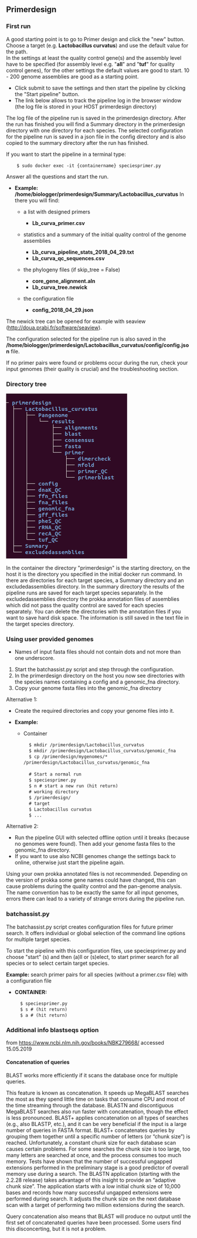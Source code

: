 ## Primerdesign

### First run
A good starting point is to go to Primer design and click the "new" button.
Choose a target (e.g. __Lactobacillus curvatus__) and use the default value for the path.  
In the settings at least the quality control gene(s) and the assembly level have to be specified (for assembly level e.g. "__all__" and "__tuf__" for quality control genes), for the other settings the default values are good to start.  10 - 200 genome assemblies are good as a starting point.

* Click submit to save the settings and then start the pipeline by clicking the "Start pipeline" button.
* The link below allows to track the pipeline log in the browser window (the log file is stored in your HOST primerdesign directory)

The log file of the pipeline run is saved in the primerdesign directory. After the run has finished you will find a Summary directory in the primerdesign directory with one directory for each species. The selected configuration for the pipeline run is saved in a json file in the config directory and is also copied to the summary directory after the run has finished.

If you want to start the pipeline in a terminal type:

		$ sudo docker exec -it {containername} speciesprimer.py
		
Answer all the questions and start the run.

* __Example:__
__/home/biologger/primerdesign/Summary/Lactobacillus_curvatus__
In there you will find:
	* a list with designed primers 	
		* __Lb_curva_primer.csv__
	
	* statistics and a summary of the initial quality control of the genome assemblies 
		
		* __Lb_curva_pipeline_stats_2018_04_29.txt__
		* __Lb_curva_qc_sequences.csv__
		
	* the phylogeny files (if skip_tree = False)
		* __core_gene_alignment.aln__
		* __Lb_curva_tree.newick__
		
	* the configuration file
	
		* __config_2018_04_29.json__
		
The newick tree can be opened for example with seaview (http://doua.prabi.fr/software/seaview).

The configuration selected for the pipeline run is also saved in the  
__/home/biologger/primerdesign/Lactobacillus_curvatus/config/config.json__ file.

If no primer pairs were found or problems occur during the run, check your input genomes (their quality is crucial) and the troubleshooting section.

### Directory tree
![directory_tree](directory_tree.png  "Directory tree example")

In the container the directory "primerdesign" is the starting directory, on the host it is the directory you specified in the initial docker run command. In there are directories for each target species, a Summary directory and an excludedassemblies directory. In the summary directory the results of the pipeline runs are saved for each target species separately. In the excludedassemblies directory the prokka annotation files of assemblies which did not pass the quality control are saved for each species separately. You can delete the directories with the annotation files if you want to save hard disk space. The information is still saved in the text file in the target species directory.

### Using user provided genomes
* Names of input fasta files should not contain dots and not more than one underscore.
1. Start the batchassist.py script and step through the configuration. 
2. In the primerdesign directory on the host you now see directories with the species names containing a config and a genomic_fna directory.
3. Copy your genome fasta files into the genomic_fna directory

Alternative 1:

* Create the required directories and copy your genome files into it.

* __Example:__

	* Container
	
			$ mkdir /primerdesign/Lactobacillus_curvatus
			$ mkdir /primerdesign/Lactobacillus_curvatus/genomic_fna
			$ cp /primerdesign/mygenomes/* /primerdesign/Lactobacillus_curvatus/genomic_fna

			# Start a normal run
			$ speciesprimer.py
			$ n # start a new run (hit return)
			# working directory
			$ /primerdesign/
			# target
			$ Lactobacillus curvatus
			$ ...
			

Alternative 2:

* Run the pipeline GUI with selected offline option until it breaks (because no genomes were found). Then add your genome fasta files to the genomic_fna directory.
* If you want to use also NCBI genomes change the settings back to online, otherwise just start the pipeline again.

Using your own prokka annotated files is not recommended. Depending on the version of prokka some gene names could have changed, this can cause problems during the quality control and the pan-genome analysis. The name convention has to be exactly the same for all input genomes, errors there can lead to a variety of strange errors during the pipeline run.

### batchassist.py
The batchassist.py script creates configuration files for future primer search. 
It offers individual or global selection of the command line options for multiple target species.  

To start the pipeline with this configuration files, use speciesprimer.py
and choose "start" (s) and then (a)ll or (s)elect, to start primer search for all species or to select certain target species.

__Example:__ search primer pairs for all species (without a primer.csv file) with a configuration file 

* __CONTAINER:__

		$ speciesprimer.py
		$ s # (hit return)
		$ a # (hit return)
		
		
### Additional info blastseqs option

from https://www.ncbi.nlm.nih.gov/books/NBK279668/ accessed 15.05.2019

#### Concatenation of queries

BLAST works more efficiently if it scans the database once for multiple queries. 

This feature is known as concatenation. It speeds up MegaBLAST searches the most as they spend little time on tasks that consume CPU and most of the time streaming through the database. BLASTN and discontiguous MegaBLAST searches also run faster with concatenation, though the effect is less pronounced. BLAST+ applies concatenation 
on all types of searches (e.g., also BLASTP, etc.), and it can be very beneficial if the input is a large number of queries in FASTA format. BLAST+ concatenates queries by grouping them together until a specific number of letters (or “chunk size”) is reached. Unfortunately, a constant chunk size for each database scan causes certain problems. For some searches the chunk size is too large, too many letters are searched at once, and the process consumes too much memory. Tests have shown that the number of successful ungapped extensions performed in the preliminary stage is a good predictor of overall memory use during a search. The BLASTN application (starting with the 2.2.28 release) takes advantage of this insight to provide an “adaptive chunk size”. The application starts with a low initial chunk size of 10,000 bases and records how many successful ungapped extensions were performed during search. It adjusts the chunk size on the next database scan with a target of performing two million extensions during the search.

Query concatenation also means that BLAST will produce no output until the first set of concatenated queries have been processed. Some users find this disconcerting, but it is not a problem.		